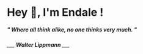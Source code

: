 <h1 title="head"> Hey 👋, I'm Endale !</h1>

**<h5><i>" Where all think alike, no one thinks very much. "</i></h5>**

*<b>___ Walter Lippmann ___</b>*
